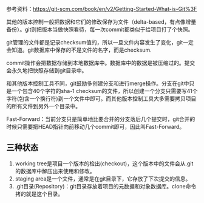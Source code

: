 参考资料：https://git-scm.com/book/en/v2/Getting-Started-What-is-Git%3F



其他的版本控制一般把数据和它们的修改保存为文件（delta-based，有点像增量备份）。git则把版本当做快照看待，每一次commit都类似于给项目打了个快照。

git管理的文件都是记录checksum值的，所以一旦文件内容发生了变化，git一定会知道。git数据库中保存的不是文件的名字，而是checksum.

commit操作会把数据存储到本地数据库中。数据库中的数据是被压缩过的。提交会永久地把快照存储到git目录中。

和其他版本控制工具不同，git鼓励多创建分支和进行merge操作。分支在git中只是一个包含40个字符的sha-1 checksum的文件，所以创建一个分支只需要写41个字符(包含一个换行符)到一个文件中即可。而其他版本控制工具大多需要拷贝项目的所有文件到另外一个目录中。

Fast-Forward：当前分支只是简单地比要合并的分支落后几个提交时，git合并的时候只需要把HEAD指针向前移动几个commit即可，因此叫Fast-Forward。



## 三种状态

1. working tree是项目一个版本的检出(checkout)，这个版本中的文件会从.git的数据库中解压出来使用和修改。
2. staging area是一个文件，通常是在git目录下，它存放了下次提交的信息。
3. .git目录(Repository)：git目录存放着项目的元数据和对象数据库。clone命令拷的就是这个目录。

